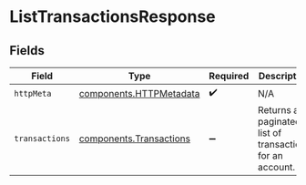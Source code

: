 # ListTransactionsResponse


## Fields

| Field                                                              | Type                                                               | Required                                                           | Description                                                        |
| ------------------------------------------------------------------ | ------------------------------------------------------------------ | ------------------------------------------------------------------ | ------------------------------------------------------------------ |
| `httpMeta`                                                         | [components.HTTPMetadata](../../models/components/httpmetadata.md) | :heavy_check_mark:                                                 | N/A                                                                |
| `transactions`                                                     | [components.Transactions](../../models/components/transactions.md) | :heavy_minus_sign:                                                 | Returns a paginated list of transactions for an account.           |